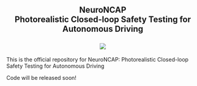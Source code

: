 <div align="center">
    <h2>NeuroNCAP<br/>Photorealistic Closed-loop Safety Testing for Autonomous Driving
    <br/>
    <br/>
    <a href="https://research.zenseact.com/publications/neuro-ncap/"><img src="https://img.shields.io/badge/Project-Page-ffa"/></a>
    <!-- <a href="https://arxiv.org/abs/2311.15260">
        <img src='https://img.shields.io/badge/arXiv-Page-aff'>
    </a> -->
    </h2>
</div>

This is the official repository for NeuroNCAP: Photorealistic Closed-loop Safety Testing for Autonomous Driving

Code will be released soon!
